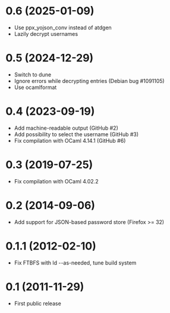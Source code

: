 0.6 (2025-01-09)
================

 * Use ppx_yojson_conv instead of atdgen
 * Lazily decrypt usernames

0.5 (2024-12-29)
================

 * Switch to dune
 * Ignore errors while decrypting entries (Debian bug #1091105)
 * Use ocamlformat

0.4 (2023-09-19)
================

 * Add machine-readable output (GitHub #2)
 * Add possibility to select the username (GitHub #3)
 * Fix compilation with OCaml 4.14.1 (GitHub #6)

0.3 (2019-07-25)
================

 * Fix compilation with OCaml 4.02.2

0.2 (2014-09-06)
================

 * Add support for JSON-based password store (Firefox >= 32)

0.1.1 (2012-02-10)
==================

 * Fix FTBFS with ld --as-needed, tune build system

0.1 (2011-11-29)
================

 * First public release
